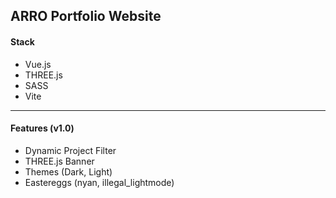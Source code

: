 ## ARRO Portfolio Website

#### Stack

- Vue.js
- THREE.js
- SASS
- Vite

---

#### Features (v1.0)

- Dynamic Project Filter
- THREE.js Banner
- Themes (Dark, Light)
- Eastereggs (nyan, illegal_lightmode)
